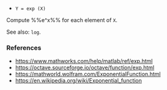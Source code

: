 - `Y = exp (X)`

Compute %%e^x%% for each element of `X`.

See also: `log`.

### References

- https://www.mathworks.com/help/matlab/ref/exp.html
- https://octave.sourceforge.io/octave/function/exp.html
- https://mathworld.wolfram.com/ExponentialFunction.html
- https://en.wikipedia.org/wiki/Exponential_function
